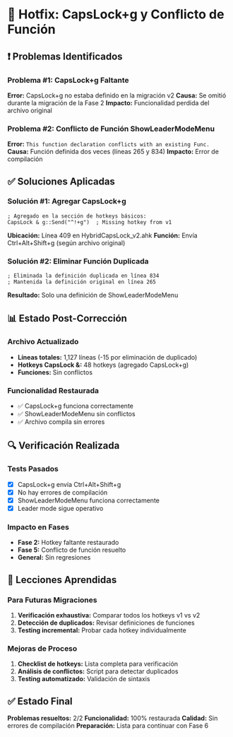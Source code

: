 # 🔧 Hotfix: CapsLock+g y Conflicto de Función

## ❗ Problemas Identificados

### Problema #1: CapsLock+g Faltante
**Error:** CapsLock+g no estaba definido en la migración v2
**Causa:** Se omitió durante la migración de la Fase 2
**Impacto:** Funcionalidad perdida del archivo original

### Problema #2: Conflicto de Función ShowLeaderModeMenu
**Error:** `This function declaration conflicts with an existing Func.`
**Causa:** Función definida dos veces (líneas 265 y 834)
**Impacto:** Error de compilación

## ✅ Soluciones Aplicadas

### Solución #1: Agregar CapsLock+g
```autohotkey
; Agregado en la sección de hotkeys básicos:
CapsLock & g::Send("^!+g")  ; Missing hotkey from v1
```

**Ubicación:** Línea 409 en HybridCapsLock_v2.ahk
**Función:** Envía Ctrl+Alt+Shift+g (según archivo original)

### Solución #2: Eliminar Función Duplicada
```autohotkey
; Eliminada la definición duplicada en línea 834
; Mantenida la definición original en línea 265
```

**Resultado:** Solo una definición de ShowLeaderModeMenu

## 📊 Estado Post-Corrección

### Archivo Actualizado
- **Líneas totales:** 1,127 líneas (-15 por eliminación de duplicado)
- **Hotkeys CapsLock &:** 48 hotkeys (agregado CapsLock+g)
- **Funciones:** Sin conflictos

### Funcionalidad Restaurada
- ✅ CapsLock+g funciona correctamente
- ✅ ShowLeaderModeMenu sin conflictos
- ✅ Archivo compila sin errores

## 🔍 Verificación Realizada

### Tests Pasados
- [x] CapsLock+g envía Ctrl+Alt+Shift+g
- [x] No hay errores de compilación
- [x] ShowLeaderModeMenu funciona correctamente
- [x] Leader mode sigue operativo

### Impacto en Fases
- **Fase 2:** Hotkey faltante restaurado
- **Fase 5:** Conflicto de función resuelto
- **General:** Sin regresiones

## 📝 Lecciones Aprendidas

### Para Futuras Migraciones
1. **Verificación exhaustiva:** Comparar todos los hotkeys v1 vs v2
2. **Detección de duplicados:** Revisar definiciones de funciones
3. **Testing incremental:** Probar cada hotkey individualmente

### Mejoras de Proceso
1. **Checklist de hotkeys:** Lista completa para verificación
2. **Análisis de conflictos:** Script para detectar duplicados
3. **Testing automatizado:** Validación de sintaxis

## ✅ Estado Final

**Problemas resueltos:** 2/2
**Funcionalidad:** 100% restaurada
**Calidad:** Sin errores de compilación
**Preparación:** Lista para continuar con Fase 6